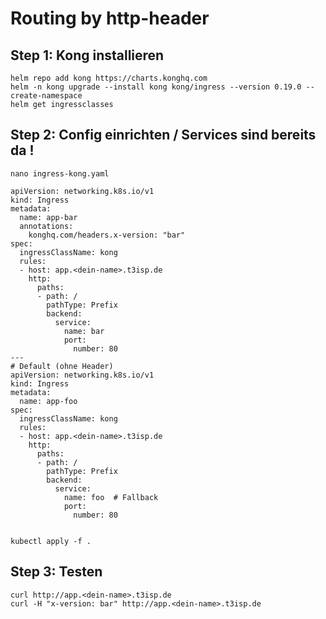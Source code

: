 # Routing by http-header 

## Step 1: Kong installieren 

```
helm repo add kong https://charts.konghq.com
helm -n kong upgrade --install kong kong/ingress --version 0.19.0 --create-namespace
helm get ingressclasses 

```


## Step 2: Config einrichten / Services sind bereits da ! 

```
nano ingress-kong.yaml 
```

```
apiVersion: networking.k8s.io/v1
kind: Ingress
metadata:
  name: app-bar
  annotations:
    konghq.com/headers.x-version: "bar"
spec:
  ingressClassName: kong
  rules:
  - host: app.<dein-name>.t3isp.de
    http:
      paths:
      - path: /
        pathType: Prefix
        backend:
          service:
            name: bar
            port:
              number: 80
---
# Default (ohne Header)
apiVersion: networking.k8s.io/v1
kind: Ingress
metadata:
  name: app-foo
spec:
  ingressClassName: kong
  rules:
  - host: app.<dein-name>.t3isp.de
    http:
      paths:
      - path: /
        pathType: Prefix
        backend:
          service:
            name: foo  # Fallback
            port:
              number: 80


```

```
kubectl apply -f .
```

## Step 3: Testen 

```
curl http://app.<dein-name>.t3isp.de
curl -H "x-version: bar" http://app.<dein-name>.t3isp.de
```
